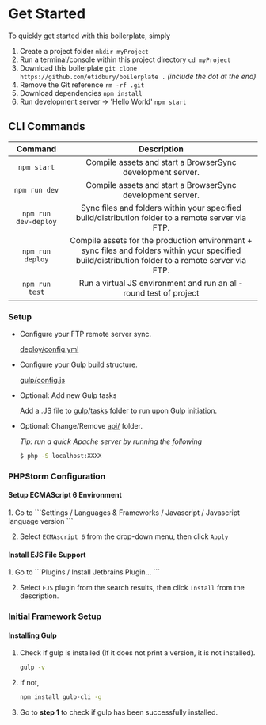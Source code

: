 <h1>Get Started</h1>

To quickly get started with this boilerplate, simply 

1. Create a project folder ```mkdir myProject```
2. Run a terminal/console within this project directory ```cd myProject```
2. Download this boilerplate ```git clone https://github.com/etidbury/boilerplate .``` *(include the dot at the end)*
3. Remove the Git reference ```rm -rf .git```
4. Download dependencies ```npm install```
5. Run development server -> 'Hello World' ```npm start```


<h2>CLI Commands</h2>

| Command                   | Description                                                   |
|:-------------------------:|:-------------------------------------------------------------:|
| `npm start`             | Compile assets and start a BrowserSync development server.   | 
| `npm run dev`             | Compile assets and start a BrowserSync development server.     | 
| `npm run dev-deploy`      | Sync files and folders within your specified build/distribution folder to a remote server via FTP. | 
| `npm run deploy`      | Compile assets for the production environment + sync files and folders within your specified build/distribution folder to a remote server via FTP. | 
| `npm run test`      | Run a virtual JS environment and run an all-round test of project | 

<h3>Setup</h3>

- Configure your FTP remote server sync.

    [deploy/config.yml](deploy/config.yml)

- Configure your Gulp build structure.

    [gulp/config.js](gulp/config.js)

- Optional: Add new Gulp tasks
    
    Add a .JS file to [gulp/tasks](gulp/tasks) folder to run upon Gulp initiation.

- Optional: Change/Remove [api/](api/) folder. 

    *Tip: run a quick Apache server by running the following*
    ```bash
    $ php -S localhost:XXXX
    ```




<h3>PHPStorm Configuration</h3>

<h4>Setup ECMAScript 6 Environment</h4>
1. Go to
```Settings / Languages & Frameworks / Javascript / Javascript language version ```

2. Select ```ECMAscript 6``` from the drop-down menu, then click ```Apply```

<h4>Install EJS File Support</h4>
1. Go to
```Plugins / Install Jetbrains Plugin... ```

2. Select ```EJS``` plugin from the search results, then click ```Install``` from the description.


<h3>Initial Framework Setup</h3>

<h4>Installing Gulp</h4>

1. Check if gulp is installed (If it does not print a version, it is not installed).
    
    ```bash
    gulp -v
    ```

2. If not,

    ```bash
    npm install gulp-cli -g
    ```
3. Go to **step 1** to check if gulp has been successfully installed.